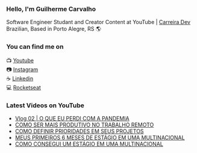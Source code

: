 ### Hello, I'm Guilherme Carvalho

Software Engineer Studant and Creator Content at YouTube | [Carreira Dev](https://www.youtube.com/c/CarreiraDev/) <br>
Brazilian, Based in Porto Alegre, RS 🌎

### You can find me on

📺 [Youtube](https://www.youtube.com/c/CarreiraDev/) <br>
📷 [Instagram](https://www.instagram.com/carreiradev_/) <br>
☕ [Linkedin](https://www.linkedin.com/in/carreiradev/) <br>
💻 [Rocketseat](https://app.rocketseat.com.br/me/guilhermecarvalho) <br>


### Latest Videos on YouTube

<!-- YOUTUBE:START -->
- [Vlog 02 | O QUE EU PERDI COM A PANDEMIA](https://www.youtube.com/watch?v=68au21gbx8U)
- [COMO SER MAIS PRODUTIVO NO TRABALHO REMOTO](https://www.youtube.com/watch?v=mbhHfQfPG3A)
- [COMO DEFINIR PRIORIDADES EM SEUS PROJETOS](https://www.youtube.com/watch?v=ssnA-mpanLU)
- [MEUS PRIMEIROS 6 MESES DE ESTÁGIO EM UMA MULTINACIONAL](https://www.youtube.com/watch?v=4a_71mRtrA0)
- [COMO CONSEGUI UM ESTÁGIO EM UMA MULTINACIONAL](https://www.youtube.com/watch?v=RaeOP5ReG6Q)
<!-- YOUTUBE:END -->
